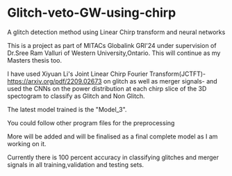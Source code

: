 # Glitch-veto-GW-using-chirp
A glitch detection method using Linear Chirp transform and neural networks

This is a project as part of MITACs Globalink GRI'24 under supervision of Dr.Sree Ram Valluri
of Western University,Ontario. This will continue as my Masters thesis too.

I have used Xiyuan Li's Joint Linear Chirp Fourier Transform(JCTFT)-https://arxiv.org/pdf/2209.02673
on glitch as well as merger signals- and used the CNNs on the power distribution at each chirp slice of the 3D spectogram 
to classify as Glitch and Non Glitch.

The latest model trained is the "Model_3".

You could follow other program files for the preprocessing

More will be added and will be finalised as a final complete model as I am working on it.

Currently there is 100 percent accuracy in classifying glitches and merger signals in all training,validation and testing sets.

